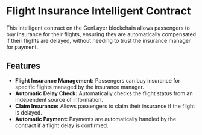 # Flight Insurance Intelligent Contract
This intelligent contract on the GenLayer blockchain allows passengers to buy insurance for their flights, ensuring they are automatically compensated if their flights are delayed, without needing to trust the insurance manager for payment.

## Features
- **Flight Insurance Management:** Passengers can buy insurance for specific flights managed by the insurance manager.
- **Automatic Delay Check:** Automatically checks the flight status from an independent source of information.
- **Claim Insurance:** Allows passengers to claim their insurance if the flight is delayed.
- **Automatic Payment:** Payments are automatically handled by the contract if a flight delay is confirmed.
